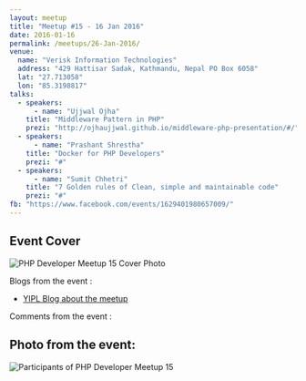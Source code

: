 ```yaml
---
layout: meetup
title: "Meetup #15 - 16 Jan 2016"
date: 2016-01-16
permalink: /meetups/26-Jan-2016/
venue:
  name: "Verisk Information Technologies"
  address: "429 Hattisar Sadak, Kathmandu, Nepal PO Box 6058"
  lat: "27.713058"
  lon: "85.3198817"
talks:
  - speakers:
      - name: "Ujjwal Ojha"
    title: "Middleware Pattern in PHP"
    prezi: "http://ojhaujjwal.github.io/middleware-php-presentation/#/"
  - speakers:
      - name: "Prashant Shrestha"
    title: "Docker for PHP Developers"
    prezi: "#"
  - speakers:
      - name: "Sumit Chhetri"
    title: "7 Golden rules of Clean, simple and maintainable code"
    prezi: "#"
fb: "https://www.facebook.com/events/1629401980657009/"
---
```


## Event Cover

![PHP Developer Meetup 15 Cover Photo](https://scontent-sin1-1.xx.fbcdn.net/hphotos-xtf1/v/t1.0-9/12510377_10207263438297257_454815010463444875_n.jpg?oh=407de74d3de72ababeadddfeee2ac64b&oe=576A3174 "PHP Developer Meetup 15 Cover Photo")



Blogs from the event :

- [YIPL Blog about the meetup](https://blog.yipl.com.np/php-developers-meet-up-15-e07a73f5a43e#.62m33hoen)

Comments from the event :

## Photo from the event:

![Participants of PHP Developer Meetup 15](https://fbcdn-sphotos-e-a.akamaihd.net/hphotos-ak-xft1/t31.0-8/12493898_10153770498603257_8108151776436833141_o.jpg "Participants of PHP Developer Meetup 15")
